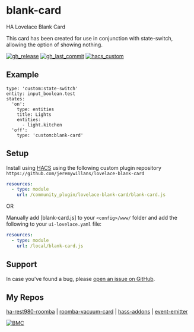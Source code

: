 # blank-card

HA Lovelace Blank Card

This card has been created for use in conjunction with state-switch, allowing the option of showing nothing.

[![gh_release]](../../releases)
[![gh_last_commit]](../../commits/master)
[![hacs_custom]](hacs)

## Example
```
type: 'custom:state-switch'
entity: input_boolean.test
states:
  'on':
    type: entities
    title: Lights
    entities:
      - light.kitchen
  'off':
    type: 'custom:blank-card'
```

## Setup

Install using [HACS](hacs) using the following custom plugin repository ```https://github.com/jeremywillans/lovelace-blank-card```
```yaml
resources:
  - type: module
    url: /community_plugin/lovelace-blank-card/blank-card.js
```

OR 

Manually add [blank-card.js]
to your `<config>/www/` folder and add the following to your `ui-lovelace.yaml` file:
```yaml
resources:
  - type: module
    url: /local/blank-card.js  
```

## Support

In case you've found a bug, please [open an issue on GitHub](../../issues).

## My Repos

[ha-rest980-roomba] | 
[roomba-vacuum-card] | 
[hass-addons] | 
[event-emitter]

[![BMC]](https://www.buymeacoffee.com/jeremywillans)


[gh_release]: https://img.shields.io/github/v/release/jeremywillans/lovelace-blank-card.svg?style=for-the-badge
[gh_last_commit]: https://img.shields.io/github/last-commit/jeremywillans/lovelace-blank-card.svg?style=for-the-badge
[hacs_custom]: https://img.shields.io/badge/HACS-Custom-orange.svg?style=for-the-badge
[hacs]: https://github.com/custom-components/hacs

[roomba-vacuum-card.js]: https://raw.githubusercontent.com/jeremywillans/lovelace-roomba-blank-card/master/dist/blank-card.js

[ha-rest980-roomba]: https://github.com/jeremywillans/ha-rest980-roomba
[roomba-vacuum-card]: https://github.com/jeremywillans/lovelace-roomba-vacuum-card
[hass-addons]: https://github.com/jeremywillans/hass-addons
[event-emitter]: https://github.com/jeremywillans/event-emitter
[BMC]: https://www.buymeacoffee.com/assets/img/custom_images/white_img.png
